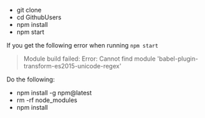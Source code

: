 - git clone <repo-url>
- cd GithubUsers
- npm install
- npm start


If you get the following error when running `npm start`

> Module build failed: Error: Cannot find module 'babel-plugin-transform-es2015-unicode-regex'

Do the following:

- npm install -g npm@latest
- rm -rf node_modules
- npm install
